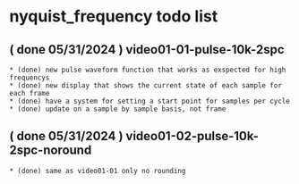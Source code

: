 # nyquist_frequency todo list

## ( done 05/31/2024 ) video01-01-pulse-10k-2spc
    * (done) new pulse waveform function that works as exspected for high frequencys
    * (done) new display that shows the current state of each sample for each frame
    * (done) have a system for setting a start point for samples per cycle 
    * (done) update on a sample by sample basis, not frame
    
## ( done 05/31/2024 ) video01-02-pulse-10k-2spc-noround
    * (done) same as video01-01 only no rounding
